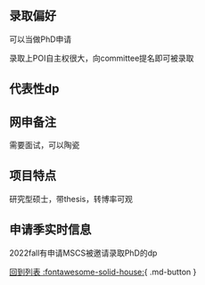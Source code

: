 ## 录取偏好
可以当做PhD申请

录取上POI自主权很大，向committee提名即可被录取
## 代表性dp

## 网申备注
需要面试，可以陶瓷
## 项目特点
研究型硕士，带thesis，转博率可观
## 申请季实时信息
2022fall有申请MSCS被邀请录取PhD的dp

[回到列表 :fontawesome-solid-house:](选校梯度.md){ .md-button }
